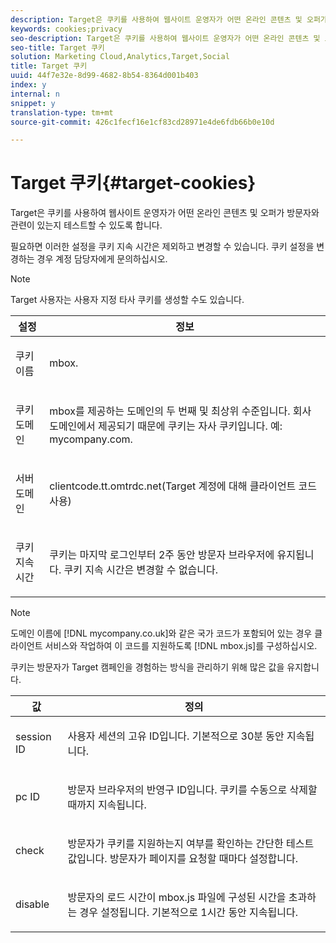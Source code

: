 ```yaml
---
description: Target은 쿠키를 사용하여 웹사이트 운영자가 어떤 온라인 콘텐츠 및 오퍼가 방문자와 관련이 있는지 테스트할 수 있도록 합니다.
keywords: cookies;privacy
seo-description: Target은 쿠키를 사용하여 웹사이트 운영자가 어떤 온라인 콘텐츠 및 오퍼가 방문자와 관련이 있는지 테스트할 수 있도록 합니다.
seo-title: Target 쿠키
solution: Marketing Cloud,Analytics,Target,Social
title: Target 쿠키
uuid: 44f7e32e-8d99-4682-8b54-8364d001b403
index: y
internal: n
snippet: y
translation-type: tm+mt
source-git-commit: 426c1fecf16e1cf83cd28971e4de6fdb66b0e10d

---
```



# Target 쿠키{#target-cookies}

Target은 쿠키를 사용하여 웹사이트 운영자가 어떤 온라인 콘텐츠 및 오퍼가 방문자와 관련이 있는지 테스트할 수 있도록 합니다.

필요하면 이러한 설정을 쿠키 지속 시간은 제외하고 변경할 수 있습니다. 쿠키 설정을 변경하는 경우 계정 담당자에게 문의하십시오.

>[!NOTE]
>
>Target 사용자는 사용자 지정 타사 쿠키를 생성할 수도 있습니다.

<table id="table_54B402C6E19C4A70B1E27BC9DFF776EB"> 
 <thead> 
  <tr> 
   <th colname="col1" class="entry"> 설정 </th> 
   <th colname="col2" class="entry"> 정보 </th> 
  </tr> 
 </thead>
 <tbody> 
  <tr> 
   <td colname="col1"> <p>쿠키 이름 </p> </td> 
   <td colname="col2"> <p>mbox. </p> </td> 
  </tr> 
  <tr> 
   <td colname="col1"> <p>쿠키 도메인 </p> </td> 
   <td colname="col2"> <p>mbox를 제공하는 도메인의 두 번째 및 최상위 수준입니다. 회사 도메인에서 제공되기 때문에 쿠키는 자사 쿠키입니다. 예: <span class="filepath">mycompany.com</span>. </p> </td> 
  </tr> 
  <tr> 
   <td colname="col1"> <p>서버 도메인 </p> </td> 
   <td colname="col2"> <p> <span class="filepath">clientcode.tt.omtrdc.net</span>(Target 계정에 대해 클라이언트 코드 사용) </p> </td> 
  </tr> 
  <tr> 
   <td colname="col1"> <p>쿠키 지속 시간 </p> </td> 
   <td colname="col2"> <p>쿠키는 마지막 로그인부터 2주 동안 방문자 브라우저에 유지됩니다. 쿠키 지속 시간은 변경할 수 없습니다. </p> </td> 
  </tr> 
 </tbody> 
</table>

>[!NOTE]
>
>도메인 이름에 [!DNL mycompany.co.uk]와 같은 국가 코드가 포함되어 있는 경우 클라이언트 서비스와 작업하여 이 코드를 지원하도록 [!DNL mbox.js]를 구성하십시오.

쿠키는 방문자가 Target 캠페인을 경험하는 방식을 관리하기 위해 많은 값을 유지합니다.

<table id="table_5245F72A2D5A4322B40ABB10B7DFB338"> 
 <thead> 
  <tr> 
   <th colname="col1" class="entry"> 값 </th> 
   <th colname="col2" class="entry"> 정의 </th> 
  </tr> 
 </thead>
 <tbody> 
  <tr> 
   <td colname="col1"> <p> <span class="codeph"> session ID</span> </p> </td> 
   <td colname="col2"> <p>사용자 세션의 고유 ID입니다. 기본적으로 30분 동안 지속됩니다. </p> </td> 
  </tr> 
  <tr> 
   <td colname="col1"> <p> <span class="codeph"> pc ID</span> </p> </td> 
   <td colname="col2"> <p>방문자 브라우저의 반영구 ID입니다. 쿠키를 수동으로 삭제할 때까지 지속됩니다. </p> </td> 
  </tr> 
  <tr> 
   <td colname="col1"> <p> <span class="codeph"> check</span> </p> </td> 
   <td colname="col2"> <p>방문자가 쿠키를 지원하는지 여부를 확인하는 간단한 테스트 값입니다. 방문자가 페이지를 요청할 때마다 설정합니다. </p> </td> 
  </tr> 
  <tr> 
   <td colname="col1"> <p> <span class="codeph"> disable</span> </p> </td> 
   <td colname="col2"> <p>방문자의 로드 시간이 <span class="filepath">mbox.js</span> 파일에 구성된 시간을 초과하는 경우 설정됩니다. 기본적으로 1시간 동안 지속됩니다. </p> </td> 
  </tr> 
 </tbody> 
</table>


